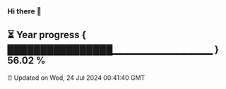 ### Hi there 👋
⏳ Year progress { ████████████████▁▁▁▁▁▁▁▁▁▁▁▁▁▁ } 56.02 %
---
⏰ Updated on Wed, 24 Jul 2024 00:41:40 GMT


